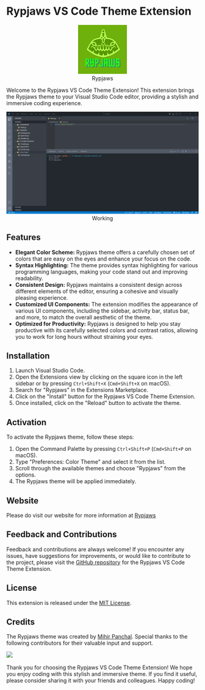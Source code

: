# Rypjaws VS Code Theme Extension

<p align="center">
<img src="assets/RypJaws.png" alt="Rypjaws VS Code Theme">
  <br>
  Rypjaws
</p>
Welcome to the Rypjaws VS Code Theme Extension! This extension brings the Rypjaws theme to your Visual Studio Code editor, providing a stylish and immersive coding experience.

<p align="center">
  <img src="assets/Output.png" alt="Output" width="1000">
  <br>
  Working
</p>


## Features

- **Elegant Color Scheme:** Rypjaws theme offers a carefully chosen set of colors that are easy on the eyes and enhance your focus on the code.
- **Syntax Highlighting:** The theme provides syntax highlighting for various programming languages, making your code stand out and improving readability.
- **Consistent Design:** Rypjaws maintains a consistent design across different elements of the editor, ensuring a cohesive and visually pleasing experience.
- **Customized UI Components:** The extension modifies the appearance of various UI components, including the sidebar, activity bar, status bar, and more, to match the overall aesthetic of the theme.
- **Optimized for Productivity:** Rypjaws is designed to help you stay productive with its carefully selected colors and contrast ratios, allowing you to work for long hours without straining your eyes.

## Installation

1. Launch Visual Studio Code.
2. Open the Extensions view by clicking on the square icon in the left sidebar or by pressing `Ctrl+Shift+X` (`Cmd+Shift+X` on macOS).
3. Search for "Rypjaws" in the Extensions Marketplace.
4. Click on the "Install" button for the Rypjaws VS Code Theme Extension.
5. Once installed, click on the "Reload" button to activate the theme.

## Activation

To activate the Rypjaws theme, follow these steps:

1. Open the Command Palette by pressing `Ctrl+Shift+P` (`Cmd+Shift+P` on macOS).
2. Type "Preferences: Color Theme" and select it from the list.
3. Scroll through the available themes and choose "Rypjaws" from the options.
4. The Rypjaws theme will be applied immediately.

## Website 
Please do visit our website for more information at [Rypjaws](https://rypjaws.netlify.app/)

## Feedback and Contributions

Feedback and contributions are always welcome! If you encounter any issues, have suggestions for improvements, or would like to contribute to the project, please visit the [GitHub repository](https://github.com/MihirRajeshPanchal/rypjaws) for the Rypjaws VS Code Theme Extension.

## License

This extension is released under the [MIT License](LICENSE).

## Credits

The Rypjaws theme was created by [Mihir Panchal](https://github.com/MihirRajeshPanchal). Special thanks to the following contributors for their valuable input and support.

<p align="start">
<a  href="https://github.com/MihirRajeshPanchal/rypjaws/graphs/contributors">
  <img src="https://contrib.rocks/image?repo=MihirRajeshPanchal/rypjaws"/>
</a>
</p>
Thank you for choosing the Rypjaws VS Code Theme Extension! We hope you enjoy coding with this stylish and immersive theme. If you find it useful, please consider sharing it with your friends and colleagues. Happy coding!
